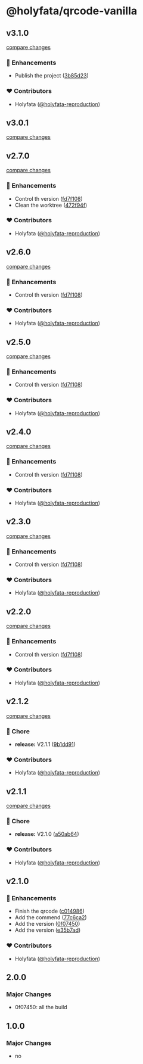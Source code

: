 # @holyfata/qrcode-vanilla

## v3.1.0

[compare changes](https://github.com/stenciljs/component-starter/compare/v3.0.0...v3.1.0)

### 🚀 Enhancements

- Publish the project ([3b85d23](https://github.com/stenciljs/component-starter/commit/3b85d23))

### ❤️ Contributors

- Holyfata ([@holyfata-reproduction](https://github.com/holyfata-reproduction))

## v3.0.1

[compare changes](https://github.com/stenciljs/component-starter/compare/v3.0.0...v3.0.1)

## v2.7.0

[compare changes](https://github.com/stenciljs/component-starter/compare/v2.1.2...v2.7.0)

### 🚀 Enhancements

- Control th version ([fd7f108](https://github.com/stenciljs/component-starter/commit/fd7f108))
- Clean the worktree ([472f94f](https://github.com/stenciljs/component-starter/commit/472f94f))

### ❤️ Contributors

- Holyfata ([@holyfata-reproduction](https://github.com/holyfata-reproduction))

## v2.6.0

[compare changes](https://github.com/stenciljs/component-starter/compare/v2.1.2...v2.6.0)

### 🚀 Enhancements

- Control th version ([fd7f108](https://github.com/stenciljs/component-starter/commit/fd7f108))

### ❤️ Contributors

- Holyfata ([@holyfata-reproduction](https://github.com/holyfata-reproduction))

## v2.5.0

[compare changes](https://github.com/stenciljs/component-starter/compare/v2.1.2...v2.5.0)

### 🚀 Enhancements

- Control th version ([fd7f108](https://github.com/stenciljs/component-starter/commit/fd7f108))

### ❤️ Contributors

- Holyfata ([@holyfata-reproduction](https://github.com/holyfata-reproduction))

## v2.4.0

[compare changes](https://github.com/stenciljs/component-starter/compare/v2.1.2...v2.4.0)

### 🚀 Enhancements

- Control th version ([fd7f108](https://github.com/stenciljs/component-starter/commit/fd7f108))

### ❤️ Contributors

- Holyfata ([@holyfata-reproduction](https://github.com/holyfata-reproduction))

## v2.3.0

[compare changes](https://github.com/stenciljs/component-starter/compare/v2.1.2...v2.3.0)

### 🚀 Enhancements

- Control th version ([fd7f108](https://github.com/stenciljs/component-starter/commit/fd7f108))

### ❤️ Contributors

- Holyfata ([@holyfata-reproduction](https://github.com/holyfata-reproduction))

## v2.2.0

[compare changes](https://github.com/stenciljs/component-starter/compare/v2.1.2...v2.2.0)

### 🚀 Enhancements

- Control th version ([fd7f108](https://github.com/stenciljs/component-starter/commit/fd7f108))

### ❤️ Contributors

- Holyfata ([@holyfata-reproduction](https://github.com/holyfata-reproduction))

## v2.1.2

[compare changes](https://github.com/stenciljs/component-starter/compare/v2.1.1...v2.1.2)

### 🏡 Chore

- **release:** V2.1.1 ([9b1dd91](https://github.com/stenciljs/component-starter/commit/9b1dd91))

### ❤️ Contributors

- Holyfata ([@holyfata-reproduction](https://github.com/holyfata-reproduction))

## v2.1.1

[compare changes](https://github.com/stenciljs/component-starter/compare/v2.1.0...v2.1.1)

### 🏡 Chore

- **release:** V2.1.0 ([a50ab64](https://github.com/stenciljs/component-starter/commit/a50ab64))

### ❤️ Contributors

- Holyfata ([@holyfata-reproduction](https://github.com/holyfata-reproduction))

## v2.1.0


### 🚀 Enhancements

- Finish the qrcode ([c014986](https://github.com/stenciljs/component-starter/commit/c014986))
- Add the commend ([77c6ca2](https://github.com/stenciljs/component-starter/commit/77c6ca2))
- Add the version ([0f07450](https://github.com/stenciljs/component-starter/commit/0f07450))
- Add the version ([e35b7ad](https://github.com/stenciljs/component-starter/commit/e35b7ad))

### ❤️ Contributors

- Holyfata ([@holyfata-reproduction](https://github.com/holyfata-reproduction))

## 2.0.0

### Major Changes

- 0f07450: all the build

## 1.0.0

### Major Changes

- no
